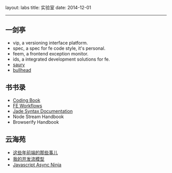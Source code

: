 layout: labs
title: 实验室
date: 2014-12-01

---

## 一剑亭

- vip, a versioning interface platform.
- spec, a spec for fe code style, it's personal.
- feem, a frontend exception monitor.
- ids, a integrated development solutions for fe.
- [saury](https://github.com/gejiawen/saury)
- [bullhead](https://github.com/gejiawen/bullhead)


## 书书录

- [Coding Book](http://gejiawen.github.io/coding-book)
- [FE Workflows](http://gejiawen.github.io/fe-workflows/)
- [Jade Syntax Documentation](http://gejiawen.github.io/jade-syntax-docs/)
- Node Stream Handbook
- Browserify Handbook


## 云海苑

- [这些年前端的那些事儿](http://gejiawen.github.io/slides/things-for-fe-in-these-years)
- [我的开发流模型](http://gejiawen.github.io/slides/my-dev-workflows)
- [Javascript Async Ninja](http://gejiawen.github.io/slides/javascript-async-ninja)



